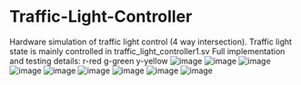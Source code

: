 # Traffic-Light-Controller
Hardware simulation of traffic light control (4 way intersection). Traffic light state is mainly controlled in traffic_light_controller1.sv Full implementation and testing details:
r-red g-green y-yellow
![image](https://github.com/user-attachments/assets/a471dd52-f9d8-4139-ab8e-da00684308df)
![image](https://github.com/user-attachments/assets/7008ca50-b481-42e7-bc00-df6aa4b792a4)
![image](https://github.com/user-attachments/assets/f31da374-4eb4-4a05-bed2-6e45a86fdf82)
![image](https://github.com/user-attachments/assets/b1963487-8306-43f0-a4a9-715f12919bf4)
![image](https://github.com/user-attachments/assets/2aa56d82-3c9f-44be-9f21-a3e012d77d6d)
![image](https://github.com/user-attachments/assets/265f3cd3-3e86-4f3c-8292-358eb77345a2)
![image](https://github.com/user-attachments/assets/55b22f8e-6fa0-4c30-a2b4-50caec750064)
![image](https://github.com/user-attachments/assets/83fe9dc2-070b-4340-9836-25ab85778604)
![image](https://github.com/user-attachments/assets/f67b9d2c-d776-4f17-8c9b-cfbc11440cf9)
